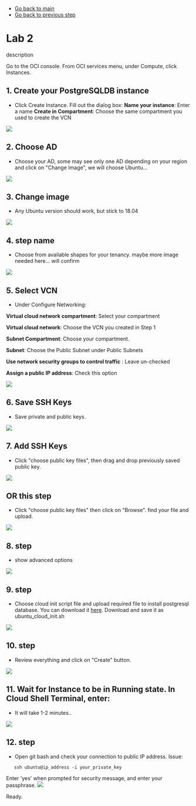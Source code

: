- [Go back to main](/README.md)
- [Go back to previous step](/gglab/step1.md)

# Lab 2
description

Go to the OCI console. From OCI services menu, under Compute, click Instances.

## 1. Create your PostgreSQLDB instance
- Click Create Instance. Fill out the dialog box:
    **Name your instance**: Enter a name
    **Create in Compartment**: Choose the same compartment you used to create the VCN
    
![](./files/pgsql/pg_1.png)

## 2. Choose AD 
- Choose your AD, some may see only one AD depending on your region and click on "Change Image", we will choose Ubuntu...

![](./files/pgsql/pg_2_1.png)

## 3. Change image 
- Any Ubuntu version should work, but stick to 18.04

![](./files/pgsql/pg_2_2.png)

## 4. step name
- Choose from available shapes for your tenancy. maybe more image needed here... will confirm

![](./files/pgsql/pg_3.png)

## 5. Select VCN
- Under Configure Networking:

**Virtual cloud network compartment**: Select your compartment

**Virtual cloud network**: Choose the VCN you created in Step 1

**Subnet Compartment**: Choose your compartment.

**Subnet**: Choose the Public Subnet under Public Subnets

**Use network security groups to control traffic** : Leave un-checked

**Assign a public IP address**: Check this option

![](./files/pgsql/pg_4.png)

## 6. Save SSH Keys
- Save private and public keys.

![](./files/pgsql/pg_5_1.png)

## 7. Add SSH Keys 
- Click "choose public key files", then drag and drop previously saved public key.

![](./files/pgsql/pg_5_2.png)

## OR this step 
- Click "choose public key files" then click on "Browse". find your file and upload.

![](./files/pgsql/pg_5_3.png)

## 8. step 
- show advanced options

![](./files/pgsql/pg_6_1.png)

## 9. step 
- Choose cloud init script file and upload required file to install postgresql database. You can download it [here](./files/pgsql/ubuntu_cloud_init.sh). Download and save it as ubuntu_cloud_init.sh 

![](./files/pgsql/pg_6_2.png)

## 10. step 
- Review everything and click on "Create" button.

![](./files/pgsql/pg_7.png)

## 11. Wait for Instance to be in Running state. In Cloud Shell Terminal, enter:
- It will take 1-2 minutes..

![](./files/pgsql/pg_8.png)

## 12. step 
- Open git bash and check your connection to public IP address. Issue:
```
   ssh ubuntu@ip_address -i your_private_key
```
Enter 'yes' when prompted for security message, and enter your passphrase.
![](./files/pgsql/pg_9.png)

Ready.

